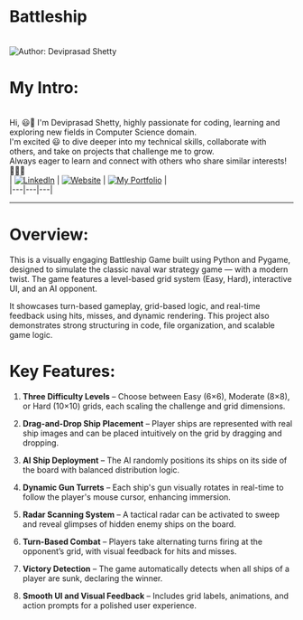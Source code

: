 # Battleship

<br> ![Author: Deviprasad Shetty](https://img.shields.io/badge/Author-💫_Deviprasad%20Shetty-000000?style=for-the-badge&labelColor=white)
<br> 


# My Intro:
<br> Hi, 😃👋 I'm Deviprasad Shetty, highly passionate for coding, learning and exploring new fields in Computer Science domain. 
<br> I'm excited 😃 to dive deeper into my technical skills, collaborate with others, and take on projects that challenge me to grow. 
<br> Always eager to learn and connect with others who share similar interests! 🤗🧑‍💻
<br> 
| [![LinkedIn](https://img.shields.io/badge/LinkedIn-%230077B5?style=for-the-badge&logo=LinkedIn&logoColor=white)](https://linkedin.com/in/deviprasad-shetty-4bba49313) | [![Website](https://img.shields.io/badge/Website-indigo?style=for-the-badge&logo=About.me&logoColor=white)](https://yourwebsite.com/) | [![My Portfolio](https://img.shields.io/badge/My_Portfolio-000?style=for-the-badge&logo=GitHub&logoColor=white)](https://github.com/DeviprasadShetty9833/My_Portfolio)  |                      
|---|---|---|
<br> 

---

# Overview:

This is a visually engaging Battleship Game built using Python and Pygame, designed to simulate the classic naval war strategy game — with a modern twist. The game features a level-based grid system (Easy, Hard), interactive UI, and an AI opponent.

It showcases turn-based gameplay, grid-based logic, and real-time feedback using hits, misses, and dynamic rendering. This project also demonstrates strong structuring in code, file organization, and scalable game logic.

# Key Features:

1. **Three Difficulty Levels** – Choose between Easy (6×6), Moderate (8×8), or Hard (10×10) grids, each scaling the challenge and grid dimensions.

2. **Drag-and-Drop Ship Placement** – Player ships are represented with real ship images and can be placed intuitively on the grid by dragging and dropping.

3. **AI Ship Deployment** – The AI randomly positions its ships on its side of the board with balanced distribution logic.

4. **Dynamic Gun Turrets** – Each ship's gun visually rotates in real-time to follow the player's mouse cursor, enhancing immersion.

5. **Radar Scanning System** – A tactical radar can be activated to sweep and reveal glimpses of hidden enemy ships on the board.

6. **Turn-Based Combat** – Players take alternating turns firing at the opponent’s grid, with visual feedback for hits and misses.

7. **Victory Detection** – The game automatically detects when all ships of a player are sunk, declaring the winner.

8. **Smooth UI and Visual Feedback** – Includes grid labels, animations, and action prompts for a polished user experience.
